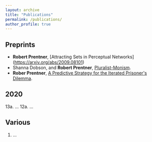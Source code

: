 ```yaml
---
layout: archive
title: "Publications"
permalink: /publications/
author_profile: true
---
```


<!-- {% if author.googlescholar %}
  You can also find my articles on <u><a href="{{author.googlescholar}}">my Google Scholar profile</a>.</u>
{% endif %}

{% include base_path %}

{% for post in site.publications reversed %}
  {% include archive-single.html %}
{% endfor %} -->

<!-- \* denotes equal contribution. -->

## Preprints

* **Robert Prentner**, [Attracting Sets in Perceptual Networks] (https://arxiv.org/abs/2009.08101)
* Shanna Dobson, and **Robert Prentner**, [Pluralist-Monism](https://arxiv.org/abs/2009.01691).
* **Rober Prentner**, [A Predictive Strategy for the Iterated Prisoner's Dilemma](https://arxiv.org/abs/2009.01668).

## 2020

13a. ...
12a. ...

## Various 
1. ... 
